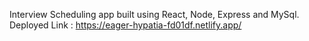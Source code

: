 Interview Scheduling app built using React, Node, Express and MySql.
Deployed Link : https://eager-hypatia-fd01df.netlify.app/
